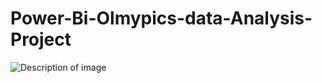 # Power-Bi-Olmypics-data-Analysis-Project
![Description of image](https://images.datacamp.com/image/upload/v1724169856/image_ff55d03003.png)
